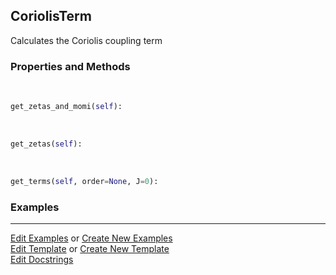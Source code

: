 ## <a id="Psience.VPT2.Terms.CoriolisTerm">CoriolisTerm</a>
Calculates the Coriolis coupling term

### Properties and Methods
<a id="Psience.VPT2.Terms.CoriolisTerm.get_zetas_and_momi" class="docs-object-method">&nbsp;</a>
```python
get_zetas_and_momi(self): 
```

<a id="Psience.VPT2.Terms.CoriolisTerm.get_zetas" class="docs-object-method">&nbsp;</a>
```python
get_zetas(self): 
```

<a id="Psience.VPT2.Terms.CoriolisTerm.get_terms" class="docs-object-method">&nbsp;</a>
```python
get_terms(self, order=None, J=0): 
```

### Examples




___

[Edit Examples](https://github.com/McCoyGroup/Psience/edit/edit/ci/examples/ci/docs/Psience/VPT2/Terms/CoriolisTerm.md) or 
[Create New Examples](https://github.com/McCoyGroup/Psience/new/edit/?filename=ci/examples/ci/docs/Psience/VPT2/Terms/CoriolisTerm.md) <br/>
[Edit Template](https://github.com/McCoyGroup/Psience/edit/edit/ci/docs/ci/docs/Psience/VPT2/Terms/CoriolisTerm.md) or 
[Create New Template](https://github.com/McCoyGroup/Psience/new/edit/?filename=ci/docs/templates/ci/docs/Psience/VPT2/Terms/CoriolisTerm.md) <br/>
[Edit Docstrings](https://github.com/McCoyGroup/Psience/edit/edit/Psience/VPT2/Terms.py?message=Update%20Docs)